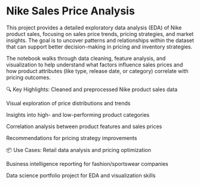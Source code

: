# Nike Sales Price Analysis
This project provides a detailed exploratory data analysis (EDA) of Nike product sales, focusing on sales price trends, pricing strategies, and market insights. The goal is to uncover patterns and relationships within the dataset that can support better decision-making in pricing and inventory strategies.

The notebook walks through data cleaning, feature analysis, and visualization to help understand what factors influence sales prices and how product attributes (like type, release date, or category) correlate with pricing outcomes.

🔍 Key Highlights:
Cleaned and preprocessed Nike product sales data

Visual exploration of price distributions and trends

Insights into high- and low-performing product categories

Correlation analysis between product features and sales prices

Recommendations for pricing strategy improvements

📦 Use Cases:
Retail data analysis and pricing optimization

Business intelligence reporting for fashion/sportswear companies

Data science portfolio project for EDA and visualization skills
